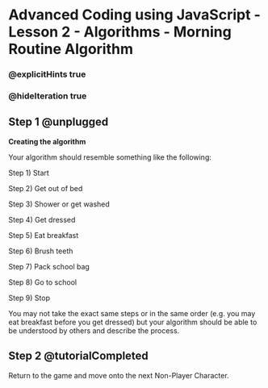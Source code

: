 # Advanced Coding using JavaScript - Lesson 2 - Algorithms - Morning Routine Algorithm
### @explicitHints true
### @hideIteration true

## Step 1 @unplugged

**Creating the algorithm**

Your algorithm should resemble something like the following:

Step 1) Start

Step 2) Get out of bed

Step 3) Shower or get washed

Step 4) Get dressed

Step 5) Eat breakfast

Step 6) Brush teeth

Step 7) Pack school bag

Step 8) Go to school

Step 9) Stop

You may not take the exact same steps or in the same order (e.g. you may eat breakfast before you get dressed) but your algorithm should be able to be understood by others and describe the process.

## Step 2 @tutorialCompleted
Return to the game and move onto the next Non-Player Character.